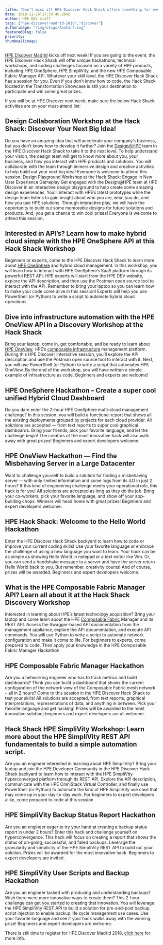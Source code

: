 ```yaml
---
title: "Don’t miss it! HPE Discover Hack Shack offers something for everyone at every skill level!"
date: 2018-11-26T17:59:48.284Z
author: HPE DEV staff 
tags: ["hpe-discover-madrid-2018","discover"]
authorimage: "/img/blogs/Avatar4.svg"
featuredBlog: false
priority:
thumbnailimage:
---
```

[HPE Discover Madrid](https://www.hpe.com/events/discover/) kicks off next week! If you are going to the event, the HPE Discover Hack Shack will offer unique hackathons, technical workshops, and coding challenges focused on a variety of HPE products, including HPE OneSphere, HPE SimpliVity, and the new HPE Composable Fabric Manager API. Whatever your skill level, the HPE Discover Hack Shack has a session for you. Even if you don't know how to code, the Hack Shack located in the Transformation Showcase is still your destination to participate and win some great prizes.

If you will be at HPE Discover next week, make sure the below Hack Shack activities are on your must-attend list:

## Design Collaboration Workshop at the Hack Shack: Discover Your Next Big Idea!

Do you have an amazing idea that will accelerate your company’s business, but you don’t know how to develop it further? Join the [Design@HPE](https://developer.hpe.com/) team in the HPE Discover Hack Shack to take it to the next level. To help understand your vision, the design team will get to know more about you, your business, and how you interact with HPE products and solutions. You will collaborate with the team through immersive design and creative activities to help build out your next big idea! Everyone is welcome to attend this session.
Design Playground Workshop at the Hack Shack: Engage in New User Experience Gameplay
Get engaged with the Design@HPE team at HPE Discover in an interactive design playground to help create some amazing design experiences. You’ll interact with HPE’s latest prototypes while the design team listens to gain insight about who you are, what you do, and how you use HPE solutions. Through interactive play, we will have the opportunity to build out some memorable designs for future solutions and products. And, you get a chance to win cool prizes! Everyone is welcome to attend this session.

## Interested in API’s? Learn how to make hybrid cloud simple with the HPE OneSphere API at this Hack Shack Workshop

Beginners or experts, come to the HPE Discover Hack Shack to learn more about [HPE OneSphere](https://www.hpe.com/us/en/solutions/cloud/hybrid-it-management.html) and hybrid cloud management. In this workshop, you will learn how to interact with HPE OneSphere’s SaaS platform through its powerful REST API. HPE experts will start from the HPE DEV website, explore the API description, and then use the Postman open source tool to interact with the API. Remember to bring your laptop so you can learn how to make your code come alive in this session! Experts will help you use PowerShell (or Python) to write a script to automate hybrid cloud operations. 
## Dive into infrastructure automation with the HPE OneView API in a Discovery Workshop at the Hack Shack
Bring your laptop, come in, get comfortable, and be ready to learn about [HPE OneView](https://www.hpe.com/us/en/integrated-systems/software.html), HPE’s [composable infrastructure](https://www.hpe.com/us/en/solutions/infrastructure/composable-infrastructure.html) management platform. During this HPE Discover interactive session, you’ll explore the API description and use the Postman open source tool to interact with it. Next, you will use PowerShell (or Python) to write a script that automates HPE OneView. By the end of the workshop, you will have written a simple example of infrastructure as code. Beginners and experts are welcome!

## HPE OneSphere Hackathon – Create a super cool unified Hybrid Cloud Dashboard 

Do you dare enter the 2-hour HPE OneSphere multi-cloud management challenge? In this session, you will build a functional report that shows all the existing deployments grouped by projects for each cloud provider. All solutions are accepted — from text reports to super cool graphical dashboards. Bring your friends, pick your favorite language, and let the challenge begin! The creators of the most innovative hack will also walk away with great prizes! Beginners and expert developers welcome.

## HPE OneView Hackathon — Find the Misbehaving Server in a Large Datacenter

Want to challenge yourself to build a solution for finding a misbehaving server -- with only limited information and some logs from its iLO in just 2 hours? If this kind of engineering challenge meets your operational role, this hack is for you! All solutions are accepted as long as they do the job. Bring your co-workers, pick your favorite language, and show off your app-building chops. Winners will head home with great prizes! Beginners and expert developers welcome.

## HPE Hack Shack: Welcome to the Hello World Hackathon 

Enter the HPE Discover Hack Shack backyard to learn how to code or improve your current coding skills! Use your favorite language or embrace the challenge of using a new language you want to learn. Your hack can be as simple as showing Hello World in notepad or a text editor like Vim. Or, you can send a handshake message to a server and have the server return Hello World back to you. But remember, creativity counts! And of course, prizes will be awarded. Beginners and expert developers welcome.

## What is the HPE Composable Fabric Manager API? Learn all about it at the Hack Shack Discovery Workshop

Interested in learning about HPE’s latest technology acquisition? Bring your laptop and come learn about the HPE [Composable Fabric](https://www.hpe.com/us/en/integrated-systems/composable-fabric.html) Manager and its REST API. Access the Swagger-based API documentation from the management appliance, explore the API documentation, and execute API commands. You will use Python to write a script to automate network configuration and make it come to life. For beginners to experts, come prepared to code. Then apply your knowledge in the HPE Composable Fabric Manager Hackathon.

## HPE Composable Fabric Manager Hackathon

Are you a networking engineer who has to track metrics and build dashboards? Think you can build a dashboard that shows the current configuration of the network view of the Composable Fabric mesh network – all in 2 hours? Come to this session in the HPE Discover Hack Shack to test your skills! All solutions are accepted, from text reports, graphical interpretations, representations of data, and anything in between. Pick your favorite language and get hacking! Prizes will be awarded to the most innovative solution; beginners and expert developers are all welcome.

## Hack Shack HPE SimpliVity Workshop: Learn more about the HPE SimpliVity REST API fundamentals to build a simple automation script. 

Are you an engineer interested in learning about HPE SimpliVity? Bring your laptop and join the HPE Developer Community in the HPE Discover Hack Shack backyard to learn how to interact with the HPE SimpliVity hyperconverged platform through its REST API. Explore the API description, communicate with the HPE OmniStack Virtual Controller, and finally use PowerShell (or Python) to automate the kind of HPE SimpliVity use case that may come up in your day-to-day work. For beginners to expert developers alike, come prepared to code at this session.

## HPE SimpliVity Backup Status Report Hackathon 
Are you an engineer eager to try your hand at creating a backup status report in under 2 hours? Enter this hack and challenge yourself on hyperconvergence. This hack will focus on creating a report that shows the status of on-going, successful, and failed backups. Leverage the granularity and simplicity of the HPE SimpliVity REST API to build out your solution. Prizes will be awarded for the most innovative hack. Beginners to expert developers are invited.

## HPE SimpliVity User Scripts and Backup Hackathon 
Are you an engineer tasked with producing and understanding backups? Wish there were more innovative ways to create them? This 2-hour challenge can get you started to creating that innovation. You will leverage the HPE SimpliVity REST API to build a solution for pre-and-post backup script injection to enable backup life cycle management use cases. Use your favorite language and see if your hack walks away with the winning prize! Beginners and expert developers are welcome.

There is still time to register for HPE Discover Madrid 2018, [click here](https://attend.hpe.com/discover2018madrid/) for more info. 